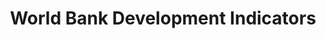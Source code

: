 ---
layout: default
bigquery: https://console.cloud.google.com/bigquery?p=patents-public-data&d=worldbank_wdi&page=dataset
citation: “World Development Indicators” by the World Bank
contributors: World Bank
cost: None
description: World Development Indicators Data is the primary World Bank collection
  of development indicators, compiled from officially-recognized international sources.
  It presents the most current and accurate global development data available, and
  includes national, regional and global estimates.
documentation: https://datahelpdesk.worldbank.org/knowledgebase/topics/125589
last_edit: 04/05/2022, 16:38:39
location: https://datacatalog.worldbank.org/search/dataset/0037712
maintained_by: data@worldbank.org
schema_fields:
- country_code
- indicator_name
- indicator_value
- country_name
- indicator_code
- year
shortname: world_bank_development_indicators
tags:
- development
- growth
- global
terms_of_use: Creative Commons Attribution 4.0
title: World Bank Development Indicators
uuid: b8b008d6-43ba-49e1-92cb-59a9dcffaf87
---
